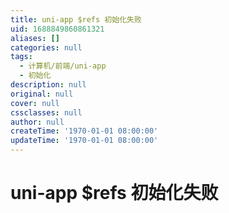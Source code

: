 ```yaml
---
title: uni-app $refs 初始化失败
uid: 1688849860861321
aliases: []
categories: null
tags:
  - 计算机/前端/uni-app
  - 初始化
description: null
original: null
cover: null
cssclasses: null
author: null
createTime: '1970-01-01 08:00:00'
updateTime: '1970-01-01 08:00:00'
---
```


# uni-app $refs 初始化失败
